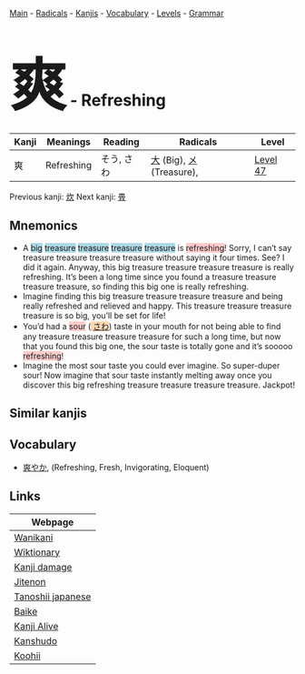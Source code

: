 <style> bigfont {font-size: 100px}</style>
[Main](../README.md) -
[Radicals](../radicals.md) -
[Kanjis](../kanjis.md) -
[Vocabulary](../vocabulary.md) -
[Levels](../levels.md) -
[Grammar](../grammar.md)
# <bigfont> 爽</bigfont> - Refreshing 

| Kanji | Meanings | Reading | Radicals | Level |
| --- | --- | --- | --- | --- |
| 爽 | Refreshing | そう, さわ | [大](../radicals/大.md) (Big), [メ](../radicals/メ.md) (Treasure),  | [Level 47](../levels/wk_level47.md) |

Previous kanji: [炊](炊.md) Next kanji: [畳](畳.md) 

## Mnemonics
 * A <span style="background-color:#ADD8E6"> big</span> <span style="background-color:#ADD8E6"> treasure</span> <span style="background-color:#ADD8E6"> treasure</span> <span style="background-color:#ADD8E6"> treasure</span> <span style="background-color:#ADD8E6"> treasure</span> is <span style="background-color:#ffcccb"> refreshing</span>! Sorry, I can’t say treasure treasure treasure treasure without saying it four times. See? I did it again. Anyway, this big treasure treasure treasure treasure is really refreshing. It’s been a long time since you found a treasure treasure treasure treasure, so finding this big one is really refreshing.
* Imagine finding this big treasure treasure treasure treasure and being really refreshed and relieved and happy. This treasure treasure treasure treasure is so big, you’ll be set for life!
* You’d had a <span style="background-color:#ffcccb"> sour</span> (<span style="background-color:#fed8b1"> [さわ](https://jisho.org/search/さわ)</span>) taste in your mouth for not being able to find any treasure treasure treasure treasure for such a long time, but now that you found this big one, the sour taste is totally gone and it’s sooooo <span style="background-color:#ffcccb"> refreshing</span>!
* Imagine the most sour taste you could ever imagine. So super-duper sour! Now imagine that sour taste instantly melting away once you discover this big refreshing treasure treasure treasure treasure. Jackpot!


## Similar kanjis
 


## Vocabulary
 * [爽やか](../vocabulary/爽.md), (Refreshing, Fresh, Invigorating, Eloquent)



## Links 

| Webpage |
| --- |
| [Wanikani          ](https://www.wanikani.com/kanji/爽) |
| [Wiktionary        ](https://en.wiktionary.org/wiki/爽) |
| [Kanji damage      ](http://www.kanjidamage.com/kanji/search?utf8=✓&q=爽) |
| [Jitenon           ](https://jitenon.com/kanji/爽) |
| [Tanoshii japanese ](https://www.tanoshiijapanese.com/dictionary/kanji.cfm?k=爽) |
| [Baike             ](https://baike.baidu.com/item/爽) |
| [Kanji Alive       ](https://app.kanjialive.com/爽) |
| [Kanshudo          ](https://www.kanshudo.com/searchmn?q=爽) |
| [Koohii            ](https://kanji.koohii.com/study/kanji/爽) |
